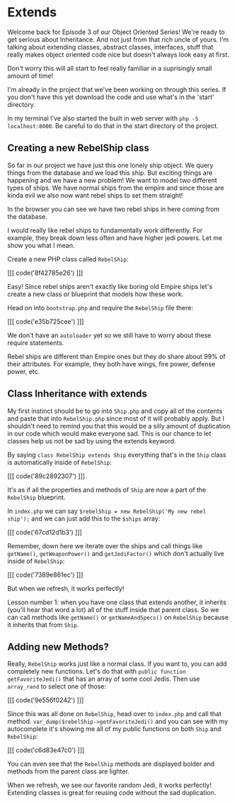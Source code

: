 # Extends

Welcome back for Episode 3 of our Object Oriented Series! We're ready
to get serious about Inheritance. And not just from that rich uncle of yours. 
I'm talking about extending classes, abstract classes, interfaces, stuff 
that really makes object oriented code nice but doesn't always look easy at first.

Don't worry this will all start to feel really familiar in a suprisingly 
small amount of time!

I'm already in the project that we've been working on through this series.
If you don't have this yet download the code and use what's in the 'start'
directory.

In my terminal I've also started the built in web server with `php -S localhost:8000`.
Be careful to do that in the start directory of the project.

## Creating a new RebelShip class

So far in our project we have just this one lonely ship object. We query things
from the database and we load this ship. But exciting things are happening
and we have a new problem! We want to model two different types of ships. We have
normal ships from the empire and since those are kinda evil we also now want rebel ships
to set them straight!

In the browser you can see we have two rebel ships in here coming from the database.

I would really like rebel ships to fundamentally work differently. For example, they
break down less often and have higher jedi powers. Let me show you what I mean. 

Create a new PHP class called `RebelShip`:

[[[ code('8f42785e26') ]]]

Easy! Since rebel ships aren't exactly like boring old Empire ships let's create
a new class or blueprint that models how these work.

Head on into `bootstrap.php` and require the `RebelShip` file there:

[[[ code('e35b725cee') ]]]

We don't have an `autoloader` yet so we still have to worry about these require statements.

Rebel ships are different than Empire ones but they do share about 99% of their 
attributes. For example, they both have wings, fire power, defense power, etc. 

## Class Inheritance with extends

My first instinct should be to go into `Ship.php` and copy all of the contents and
paste that into `RebelShip.php` since most of it will probably apply. But I shouldn't
need to remind you that this would be a silly amount of duplication in our code which
would make everyone sad. This is our chance to let classes help us not be sad by using
the extends keyword.

By saying `class RebelShip extends Ship` everything that's in the `Ship` class
is automatically inside of `RebelShip`:

[[[ code('89c2892307') ]]]

It's as if all the properties and methods of `Ship` are now a part of the `RebelShip`
blueprint.

In `index.php` we can say `$rebelShip = new RebelShip('My new rebel ship');` and we
can just add this to the `$ships` array:

[[[ code('67cd12d1b3') ]]]

Remember, down here we iterate over the ships and call things like `getName()`,
`getWeaponPower()` and `getJediFactor()` which don't actually live inside of `RebelShip`:

[[[ code('7389e861ec') ]]]

But when we refresh, it works perfectly!

Lesson number 1: when you have one class that extends another, it inherits (you'll hear
that word a lot) all of the stuff inside that parent class. So we can call methods
like `getName()` or `getNameAndSpecs()` on `RebelShip` because it inherits that from `Ship`.

## Adding new Methods?

Really, `RebelShip` works just like a normal class. If you want to, you can add
completely new functions. Let's do that with `public function getFavoriteJedi()` that
has an array of some cool Jedis. Then use `array_rand` to select one of those:

[[[ code('9e556f0242') ]]]

Since this was all done on `RebelShip`, head over to `index.php` and call that method.
`var_dump($rebelShip->getFavoriteJedi()` and you can see with my autocomplete it's showing
me all of my public functions on both `Ship` and `RebelShip`:

[[[ code('c6d83e47c0') ]]]

You can even see that the `RebelShip` methods are displayed bolder and methods from
the parent class are lighter.

When we refresh, we see our favorite random Jedi, it works perfectly! Extending classes is 
great for reusing code without the sad duplication.
